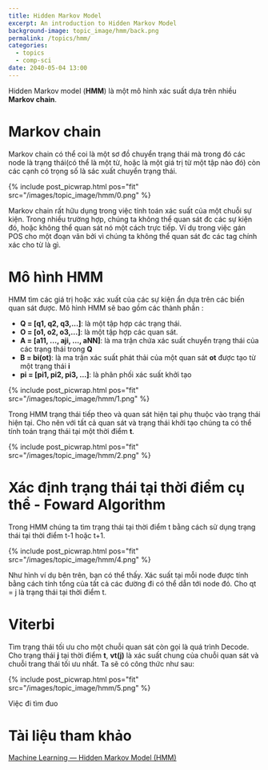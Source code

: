 ```yaml
---
title: Hidden Markov Model
excerpt: An introduction to Hidden Markov Model 
background-image: topic_image/hmm/back.png
permalink: /topics/hmm/
categories:
  - topics
  - comp-sci
date: 2040-05-04 13:00
---
```



Hidden Markov model (**HMM**) là một mô hình xác suất dựa trên nhiều **Markov chain**.

# Markov chain

Markov chain có thể coi là một sơ đồ chuyển trạng thái mà trong đó các node là trạng thái(có thể là một từ, hoặc là một giá trị từ một tập nào đó) còn các cạnh có trọng số là sác xuất chuyển trạng thái. 

{% include post_picwrap.html pos="fit" src="/images/topic_image/hmm/0.png" %}

Markov chain rất hữu dụng trong việc tính toán xác suất của một chuỗi sự kiện. Trong nhiều trường hợp, chúng ta không thể quan sát đc các sự kiện đó, hoặc không thể quan sát nó một cách trực tiếp. Ví dụ trong việc gán POS cho một đoạn văn bởi vì chúng ta không thể quan sát đc các tag chính xác cho từ là gì.

# Mô hình HMM

HMM tìm các giá trị hoặc xác xuất của các sự kiện ẩn dựa trên các biến quan sát được. Mô hình HMM sẽ bao gồm các thành phần :

- **Q = [q1, q2, q3,...]**: là một tập hợp các trạng thái.
- **O = [o1, o2, o3,...]**: là một tập hợp các quan sát.
- **A = [a11, ..., aji, ..., aNN]**: là ma trận chứa xác suất chuyển trạng thái của các trạng thái trong **Q**
- **B = bi(ot)**: là ma trận xác suất phát thải của một quan sát **ot** được tạo từ một trạng thái **i** 
- **pi = [pi1, pi2, pi3, ...]**: là phân phối xác suất khởi tạo

{% include post_picwrap.html pos="fit" src="/images/topic_image/hmm/1.png" %}

Trong HMM trạng thái tiếp theo và quan sát hiện tại phụ thuộc vào trạng thái hiện tại. Cho nên với tất cả quan sát và trạng thái khởi tạo chúng ta có thể tính toán trạng thái tại một thời điểm **t**. 

{% include post_picwrap.html pos="fit" src="/images/topic_image/hmm/2.png" %}


# Xác định trạng thái tại thời điểm cụ thể - Foward Algorithm

Trong HMM chúng ta tìm trạng thái tại thời điểm t bằng cách sử dụng trạng thái tại thời điểm t-1 hoặc t+1. 

{% include post_picwrap.html pos="fit" src="/images/topic_image/hmm/4.png" %}

Như hình ví dụ bên trên, bạn có thể thấy. Xác suất tại mỗi node được tính bằng cách tính tổng của tất cả các đường đi có thể dẫn tới node đó. Cho qt = j là trạng thái tại thời điểm t.



# Viterbi 

Tìm trạng thái tối ưu cho một chuỗi quan sát còn gọi là quá trình Decode. Cho trạng thái **j** tại thời điểm **t**, **vt(j)** là xác suất chung của chuỗi quan sát và chuỗi trang thái tối ưu nhất. Ta sẽ có công thức như sau:

{% include post_picwrap.html pos="fit" src="/images/topic_image/hmm/5.png" %}

Việc đi tìm đuo



# Tài liệu tham khảo 

[Machine Learning — Hidden Markov Model (HMM)](https://medium.com/@jonathan_hui/machine-learning-hidden-markov-model-hmm-31660d217a61)
